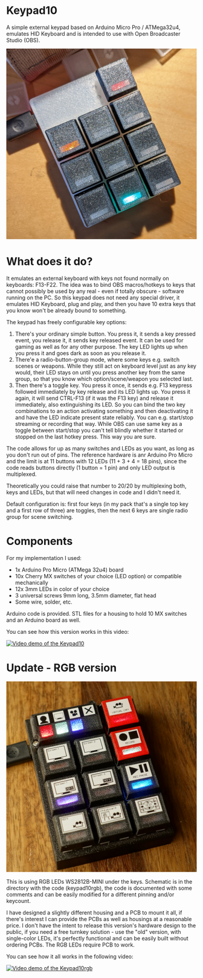 # Keypad10
A simple external keypad based on Arduino Micro Pro / ATMega32u4, emulates HID Keyboard and is intended to use with Open Broadcaster Studio (OBS).

![Photo of the keypad](https://github.com/biasedlogic/Keypad10/blob/main/PXL_20201229_113510824.jpg?raw=true)

# What does it do?

It emulates an external keyboard with keys not found normally on keyboards: F13-F22. The idea was to bind OBS macros/hotkeys to keys that cannot possibly be used by any real - even if totally obscure - software running on the PC. So this keypad does not need any special driver, it emulates HID Keyboard, plug and play, and then you have 10 extra keys that you know won't be already bound to something.

The keypad has freely configurable key options:

1. There's your ordinary simple button. You press it, it sends a key pressed event, you release it, it sends key released event. It can be used for gaming as well as for any other purpose. The key LED lights up when you press it and goes dark as soon as you release it.
2. There'e a radio-button-group mode, where some keys e.g. switch scenes or weapons. While they still act on keyboard level just as any key would, their LED stays on until you press another key from the same group, so that you know which option/scene/weapon you selected last.
3. Then there's a toggle key. You press it once, it sends e.g. F13 keypress followed immediately by key release and its LED lights up. You press it again, it will send CTRL-F13 (if it was the F13 key) and release it immediately, also extinguishing its LED. So you can bind the two key combinations to an action activating something and then deactivating it and have the LED indicate present state reliably. You can e.g. start/stop streaming or recording that way. While OBS can use same key as a toggle between start/stop you can't tell blindly whether it started or stopped on the last hotkey press. This way you are sure.

The code allows for up as many switches and LEDs as you want, as long as you don't run out of pins. The reference hardware is anr Arduino Pro Micro and the limit is at 11 buttons with 12 LEDs (11 + 3 + 4 = 18 pins), since the code reads buttons directly (1 button = 1 pin) and only LED output is multiplexed. 

Theoretically you could raise that number to 20/20 by multiplexing both, keys and LEDs, but that will need changes in code and I didn't need it.

Default configuration is: first four keys (in my pack that's a single top key and a first row of three) are toggles, then the next 6 keys are single radio group for scene switching.

# Components

For my implementation I used:
* 1x Arduino Pro Micro (ATMega 32u4) board
* 10x Cherry MX switches of your choice (LED option) or compatible mechanically
* 12x 3mm LEDs in color of your choice
* 3 universal screws 9mm long, 3.5mm diameter, flat head
* Some wire, solder, etc.

Arduino code is provided.
STL files for a housing to hold 10 MX switches and an Arduino board as well.

You can see how this version works in this video:

[![Video demo of the Keypad10](https://img.youtube.com/vi/96asNtNJCWU/hqdefault.jpg)](https://www.youtube.com/watch?v=96asNtNJCWU)

# Update - RGB version

![Photo of the RGB version](https://github.com/biasedlogic/Keypad10/blob/main/Keypad10rgb/DSC04994.JPG?raw=true)

This is using RGB LEDs WS2812B-MINI under the keys. Schematic is in the directory with the code (keypad10rgb), the code is documented with some comments and can be easily modified for a different pinning and/or keycount. 

I have designed a slightly different housing and a PCB to mount it all, if there's interest I can provide the PCBs as well as housings at a reasonable price. I don't have the intent to release this version's hardware design to the public, if you need a free turnkey solution - use the "old" version, with single-color LEDs, it's perfectly functional and can be easily built without ordering PCBs. The RGB LEDs require PCB to work.

You can see how it all works in the following video:

[![Video demo of the Keypad10rgb](https://img.youtube.com/vi/R8QmJMVu4xg/hqdefault.jpg)](https://www.youtube.com/watch?v=R8QmJMVu4xg)

